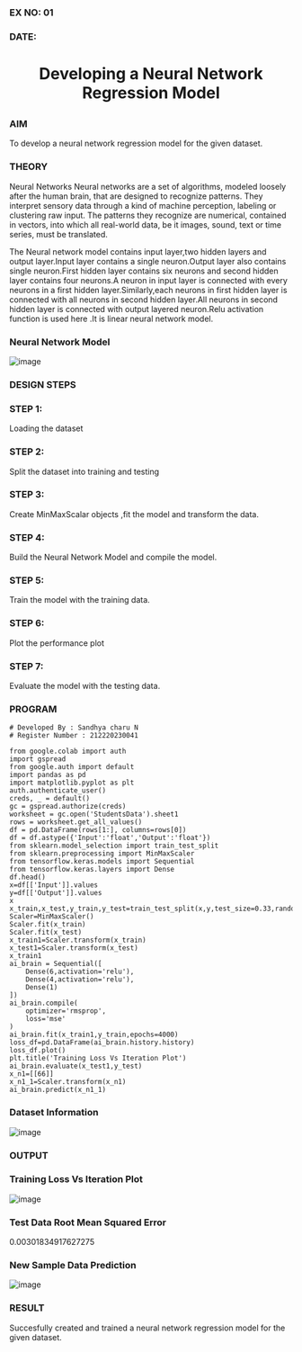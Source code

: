 ### EX NO: 01
### DATE:
# <p align="center">Developing a Neural Network Regression Model</p>

### AIM

To develop a neural network regression model for the given dataset.

### THEORY

Neural Networks Neural networks are a set of algorithms, modeled loosely after the human brain, that are designed to recognize patterns. They interpret sensory data through a kind of machine perception, labeling or clustering raw input. The patterns they recognize are numerical, contained in vectors, into which all real-world data, be it images, sound, text or time series, must be translated.

The Neural network model contains input layer,two hidden layers and output layer.Input layer contains a single neuron.Output layer also contains single neuron.First hidden layer contains six neurons and second hidden layer contains four neurons.A neuron in input layer is connected with every neurons in a first hidden layer.Similarly,each neurons in first hidden layer is connected with all neurons in second hidden layer.All neurons in second hidden layer is connected with output layered neuron.Relu activation function is used here .It is linear neural network model.

### Neural Network Model
![image](https://user-images.githubusercontent.com/75235167/187084520-1af19950-cff6-4683-81ba-5b2665968baa.png)

### DESIGN STEPS

### STEP 1:

Loading the dataset

### STEP 2:

Split the dataset into training and testing

### STEP 3:

Create MinMaxScalar objects ,fit the model and transform the data.

### STEP 4:

Build the Neural Network Model and compile the model.

### STEP 5:

Train the model with the training data.

### STEP 6:

Plot the performance plot

### STEP 7:

Evaluate the model with the testing data.

### PROGRAM
```python3
# Developed By : Sandhya charu N
# Register Number : 212220230041

from google.colab import auth
import gspread
from google.auth import default
import pandas as pd
import matplotlib.pyplot as plt
auth.authenticate_user()
creds, _ = default()
gc = gspread.authorize(creds)
worksheet = gc.open('StudentsData').sheet1
rows = worksheet.get_all_values()
df = pd.DataFrame(rows[1:], columns=rows[0])
df = df.astype({'Input':'float','Output':'float'})
from sklearn.model_selection import train_test_split
from sklearn.preprocessing import MinMaxScaler
from tensorflow.keras.models import Sequential
from tensorflow.keras.layers import Dense
df.head()
x=df[['Input']].values
y=df[['Output']].values
x
x_train,x_test,y_train,y_test=train_test_split(x,y,test_size=0.33,random_state=11)
Scaler=MinMaxScaler()
Scaler.fit(x_train)
Scaler.fit(x_test)
x_train1=Scaler.transform(x_train)
x_test1=Scaler.transform(x_test)
x_train1
ai_brain = Sequential([
    Dense(6,activation='relu'),
    Dense(4,activation='relu'),
    Dense(1)
])
ai_brain.compile(
    optimizer='rmsprop',
    loss='mse'
)
ai_brain.fit(x_train1,y_train,epochs=4000)
loss_df=pd.DataFrame(ai_brain.history.history)
loss_df.plot()
plt.title('Training Loss Vs Iteration Plot')
ai_brain.evaluate(x_test1,y_test)
x_n1=[[66]]
x_n1_1=Scaler.transform(x_n1)
ai_brain.predict(x_n1_1)
```
### Dataset Information

![image](https://user-images.githubusercontent.com/75235167/187084627-f9aa6370-ae23-4a7a-9426-90089b2cf233.png)

### OUTPUT

### Training Loss Vs Iteration Plot

![image](https://user-images.githubusercontent.com/75235167/187085030-e7e44921-49f7-4b79-8d45-038802d3c4d0.png)

### Test Data Root Mean Squared Error

0.00301834917627275

### New Sample Data Prediction

![image](https://user-images.githubusercontent.com/75235167/187227420-24880ae3-ab0d-4854-a7a3-8cc4b91adb8e.png)

### RESULT

Succesfully created and trained a neural network regression model for the given dataset.
